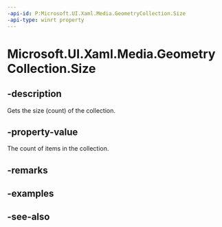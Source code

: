 ```yaml
---
-api-id: P:Microsoft.UI.Xaml.Media.GeometryCollection.Size
-api-type: winrt property
---
```


<!-- Property syntax
public uint Size { get; }
-->

# Microsoft.UI.Xaml.Media.GeometryCollection.Size

## -description
Gets the size (count) of the collection.

## -property-value
The count of items in the collection.

## -remarks

## -examples

## -see-also
